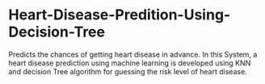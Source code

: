 # Heart-Disease-Predition-Using-Decision-Tree
Predicts the chances of getting heart disease in advance. In this System, a heart disease prediction using machine learning is developed using KNN and decision Tree algorithm for guessing the risk level of heart disease.
